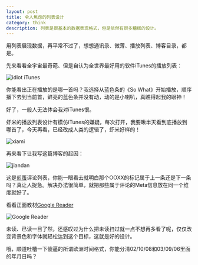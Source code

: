 ```yaml
---
layout: post
title: 令人焦虑的列表设计
category: think
description: 列表是很基本的数据表现格式，但是依然有很多糟糕的设计。
---
```


用列表展现数据，再平常不过了，想想通讯录、微薄、播放列表、博客目录，都是。

先来看看全宇宙最奇葩、但是自认为全世界最好用的软件iTunes的播放列表：

![idiot iTunes](http://ww4.sinaimg.cn/large/8b8af2c8jw1e0wkevnm8yj.jpg)

你能看出正在播放的是哪一首吗？我选择从蓝色条的《So What》开始播放，顺序播下去到当前首，鲜亮的蓝色条并没有动，动的是小喇叭，真瞧得起我的眼神！

好了，一般人无法体会我对iTunes恨。

虾米的播放列表设计有模仿iTunes的嫌疑，每次打开，我要瞅半天看到底播放到哪首了，今天再看，已经改成人类的逻辑了，虾米好样的！

![xiami](http://ww4.sinaimg.cn/large/8b8af2c8jw1e0wkn980w6j.jpg)

再来看下让我写这篇博客的起因：

![jiandan](http://ww1.sinaimg.cn/large/8b8af2c8jw1e0wkr4pg14j.jpg)

这是[煎蛋][2]评论列表，你能一眼看去就明白那个OOXX的标记属于上一条还是下一条吗？真让人捉急。解决办法很简单，就把那些属于评论的Meta信息放在同一个维度就好了。

看看正面教材[Google Reader][3]

![Google Reader](http://ww1.sinaimg.cn/large/8b8af2c8jw1e0wkx96e78j.jpg)

未读、已读一目了然，还感叹过为什么把未读扫过就一点不想再多看了呢，仅仅改变背景色和字体就轻松达到这个目标，这就是好的设计。

哦，顺道吐槽一下傻逼的所谓欧洲时间格式，你能分清02/10/08和03/09/06里面的年月日吗？

[BeiYuu]:    http://beiyuu.com  "BeiYuu"
[2]: http://jandan.net/2013/01/17/benzs-museum.html
[3]: http://www.google.com/reader/
